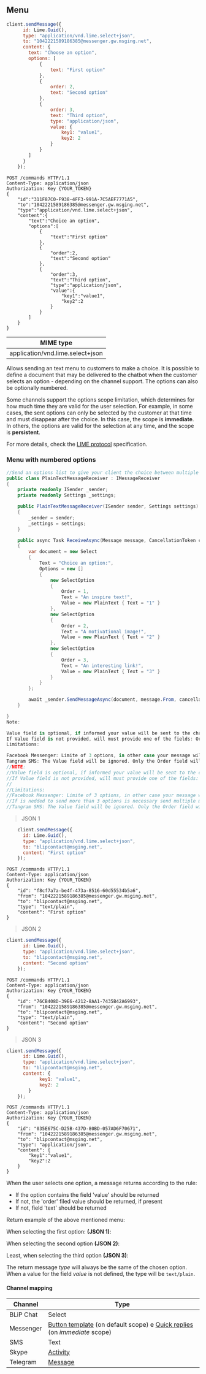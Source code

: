 ## Menu

```javascript
client.sendMessage({
      id: Lime.Guid(),
      type: "application/vnd.lime.select+json",
      to: "1042221589186385@messenger.gw.msging.net",
      content: {
        text: "Choose an option",
        options: [
            {
                text: "First option"
            },
            {
                order: 2,
                text: "Second option"
            },
            {
                order: 3,
                text: "Third option",
                type: "application/json",
                value: {
                    key1: "value1",
                    key2: 2
                }
            }
        ]
      }
    });
```
```http
POST /commands HTTP/1.1
Content-Type: application/json
Authorization: Key {YOUR_TOKEN}
{
    "id":"311F87C0-F938-4FF3-991A-7C5AEF7771A5",
    "to":"1042221589186385@messenger.gw.msging.net",
    "type":"application/vnd.lime.select+json",
    "content":{
        "text":"Choice an option",
        "options":[
            {
                "text":"First option"
            },
            {
                "order":2,
                "text":"Second option"
            },
            {
                "order":3,
                "text":"Third option",
                "type":"application/json",
                "value":{
                    "key1":"value1",
                    "key2":2
                }
            }
        ]
    }
}
```
| MIME type                                 |
|-------------------------------------------|
| application/vnd.lime.select+json |

Allows sending an text menu to customers to make a choice. It is possible to define a document that may be delivered to the chatbot when the customer selects an option - depending on the channel support. The options can also be optionally numbered.

Some channels support the options scope limitation, which determines for how much time they are valid for the user selection. For example, in some cases, the sent options can only be selected by the customer at that time and must disappear after the choice. In this case, the scope is **immediate**. In others, the options are valid for the selection at any time, and the scope is **persistent**.

For more details, check the [LIME protocol](http://limeprotocol.org/content-types.html#select) specification.


### Menu with numbered options

```csharp
//Send an options list to give your client the choice between multiple answers using Select type:
public class PlainTextMessageReceiver : IMessageReceiver
{
    private readonly ISender _sender;
    private readonly Settings _settings;

    public PlainTextMessageReceiver(ISender sender, Settings settings)
    {
        _sender = sender;
        _settings = settings;
    }

    public async Task ReceiveAsync(Message message, CancellationToken cancellationToken)
    {
        var document = new Select
        {
            Text = "Choice an option:",
            Options = new []
            {
                new SelectOption
                {   
                    Order = 1,
                    Text = "An inspire text!",
                    Value = new PlainText { Text = "1" }
                },
                new SelectOption
                {
                    Order = 2,
                    Text = "A motivational image!",
                    Value = new PlainText { Text = "2" }
                },
                new SelectOption
                {
                    Order = 3,
                    Text = "An interesting link!",
                    Value = new PlainText { Text = "3" }
                }
            }
        };

        await _sender.SendMessageAsync(document, message.From, cancellationToken);
    }

}
Note:

Value field is optional, if informed your value will be sent to the chatbot when the user choice the option.
If Value field is not provided, will must provide one of the fields: Order or Text. The Order field will be used only if Value and Text is not provided.
Limitations:

Facebook Messenger: Limite of 3 options, in other case your message will not be delivered. If is nedded to send more than 3 options is necessary send multiple messages.
Tangram SMS: The Value field will be ignored. Only the Order field will be sent if the option be selected.
//NOTE:
//Value field is optional, if informed your value will be sent to the chatbot when the user choice the option.
//If Value field is not provided, will must provide one of the fields: Order or Text. The Order field will be used only if Value and Text is not provided.
//
//Limitations:
//Facebook Messenger: Limite of 3 options, in other case your message will not be delivered. 
//If is nedded to send more than 3 options is necessary send multiple messages.
//Tangram SMS: The Value field will be ignored. Only the Order field will be sent if the option be selected.
```
> JSON 1

```javascript
    client.sendMessage({
      id: Lime.Guid(),
      type: "application/vnd.lime.select+json",
      to: "blipcontact@msging.net",
      content: "First option"
    });
```

```http
POST /commands HTTP/1.1
Content-Type: application/json
Authorization: Key {YOUR_TOKEN}
{
    "id": "f8cf7a7a-be4f-473a-8516-60d55534b5a6",
    "from": "1042221589186385@messenger.gw.msging.net",
    "to": "blipcontact@msging.net",
    "type": "text/plain",
    "content": "First option"
}
```

>JSON 2

```javascript
client.sendMessage({
      id: Lime.Guid(),
      type: "application/vnd.lime.select+json",
      to: "blipcontact@msging.net",
      content: "Second option"
    });
```

```http
POST /commands HTTP/1.1
Content-Type: application/json
Authorization: Key {YOUR_TOKEN}
{
    "id": "76CB408D-39E6-4212-8AA1-7435B42A6993",
    "from": "1042221589186385@messenger.gw.msging.net",
    "to": "blipcontact@msging.net",
    "type": "text/plain",
    "content": "Second option"
}
```

>JSON 3

```javascript
client.sendMessage({
      id: Lime.Guid(),
      type: "application/vnd.lime.select+json",
      to: "blipcontact@msging.net",
      content: {
            key1: "value1",
            key2: 2
        }
    });
```

```http
POST /commands HTTP/1.1
Content-Type: application/json
Authorization: Key {YOUR_TOKEN}
{
    "id": "035E675C-D25B-437D-80BD-057AD6F70671",
    "from": "1042221589186385@messenger.gw.msging.net",
    "to": "blipcontact@msging.net",
    "type": "application/json",
    "content": {
        "key1":"value1",
        "key2":2
    }
}
```
When the user selects one option, a message returns according to the rule:

- If the option contains the field 'value' should be returned
- If not, the 'order' filed value should be returned, if present
- If not, field 'text' should be returned


Return example of the above mentioned menu:

When selecting the first option: **(JSON 1)**:
 
When selecting the second option **(JSON 2)**:

Least, when selecting the third option **(JSON 3)**:



The return message *type* will always be the same of the chosen option. When a value for the field *value* is not defined, the type will be `text/plain`.

#### Channel mapping

| Channel              | Type                    | 
|--------------------|-------------------------|
| BLiP Chat           | Select  |
| Messenger          | [Button template](https://developers.facebook.com/docs/messenger-platform/send-api-reference/button-template) (on default scope) e [Quick replies](https://developers.facebook.com/docs/messenger-platform/send-api-reference/quick-replies) (on *immediate* scope)|
| SMS                | Text                  |
| Skype              | [Activity](https://docs.botframework.com/en-us/skype/chat/#sending-messages-1)|
| Telegram           | [Message](https://core.telegram.org/bots/api#message)|
